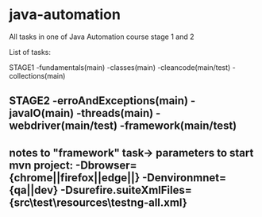 # java-automation
All tasks in one of Java Automation course stage 1 and 2

List of tasks:

STAGE1
-fundamentals(main)
-classes(main)
-cleancode(main/test)
-collections(main)

STAGE2
-erroAndExceptions(main)
-javaIO(main)
-threads(main)
-webdriver(main/test)
-framework(main/test)
-------------------------------
notes to "framework" task->
parameters to start mvn project:
-Dbrowser={chrome||firefox||edge||}
-Denvironmnet={qa||dev}
-Dsurefire.suiteXmlFiles={src\test\resources\testng-all.xml}
-----------------------------------
